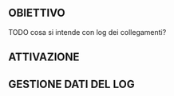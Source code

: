 ## OBIETTIVO

TODO cosa si intende con log dei collegamenti?

## ATTIVAZIONE


## GESTIONE DATI DEL LOG


